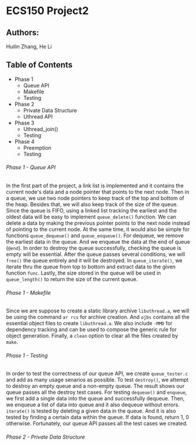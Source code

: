 # ECS150 Project2

## Authors:
Huilin Zhang, He Li

## Table of Contents
- Phase 1
    - Queue API
    - Makefile
    - Testing
- Phase 2
    - Private Data Structure
    - Uthread API 
- Phase 3
    - Uthread_join()
    - Testing
- Phase 4
    - Preemption
    - Testing

###### Phase 1 - Queue API
In the first part of the project, a link list is implemented and it contains
the current node's data and a node pointer that points to the next node. Then
in a queue, we use two node pointers to keep track of the top and bottom of 
the heap. Besides that, we will also keep track of the size of the queue. Since
the queue is FIFO, using a linked list tracking the earliest and the oldest 
data will be easy to implement `queue_delete()` function. We can delete a data
by making the previous pointer points to the next node instead of pointing to
the current node. At the same time, it would also be simple for functions 
`queue_dequeue()` and `queue_enqueue()`. For dequeue, we remove the earliest
data in the queue. And we enqueue the data at the end of queue (`@end`). In
order to destroy the queue successfully, checking the queue is empty will be
essential. After the queue passes several conditions, we will `free()` the
queue entirely and it will be destroyed. In `queue_iterate()`, we iterate thru
the queue from top to bottom and extract data to the given function `func`.
Lastly, the size stored in the queue will be used in `queue_length()` to return
the size of the current queue.

###### Phase 1 - Makefile
Since we are suppose to create a static library archive `libuthread.a`, we will
be using the command `ar rcs` for archive creation. And `ojbs` contains all the
essential object files to create `libuthread.a`. We also include `-MMD` for 
dependency tracking and can be used to compose the generic rule for object
generation. Finally, a `clean` option to clear all the files created by `make`.

###### Phase 1 - Testing
In order to test the correctness of our queue API, we create `queue_tester.c`
and add as many usage senarios as possible. To test `destroy()`, we attempt to
destroy an empty queue and a non-empty queue. The result shows our queue passes
all the destroy test cases. For testing `dequeue()` and `enqueue`, we first add
a single data into the queue and successfully dequeue. Then, we enqueue a list
of data into queue and it also dequeue without errors. `iterate()` is tested by
deleting a given data in the queue. And it is also tested by finding a certain
data within the queue. If data is found, return 1, 0 otherwise. Fortunately,
our queue API passes all the test cases we created.

###### Phase 2 - Private Data Structure

